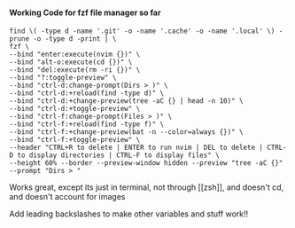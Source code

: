 #### Working Code for fzf file manager so far

```
find \( -type d -name '.git' -o -name '.cache' -o -name '.local' \) -prune -o -type d -print | \
fzf \
--bind "enter:execute(nvim {})" \
--bind "alt-o:execute(cd {})" \
--bind "del:execute(rm -ri {})" \
--bind "?:toggle-preview" \
--bind "ctrl-d:change-prompt(Dirs > )" \
--bind "ctrl-d:+reload(find -type d)" \
--bind "ctrl-d:+change-preview(tree -aC {} | head -n 10)" \
--bind "ctrl-d:+toggle-preview" \
--bind "ctrl-f:change-prompt(Files > )" \
--bind "ctrl-f:+reload(find -type f)" \
--bind "ctrl-f:+change-preview(bat -n --color=always {})" \
--bind "ctrl-f:+toggle-preview" \
--header "CTRL+R to delete | ENTER to run nvim | DEL to delete | CTRL-D to display directories | CTRL-F to display files" \
--height 60% --border --preview-window hidden --preview "tree -aC {}" --prompt "Dirs > "
```

Works great, except its just in terminal, not through [[zsh]], and doesn't cd, and doesn't account for images

Add leading backslashes to make other variables and stuff work!!